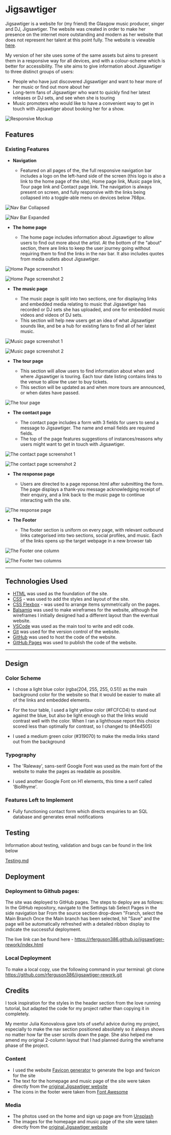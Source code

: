# Jigsawtiger

Jigsawtiger is a website for (my friend) the Glasgow music producer, singer and DJ, Jigsawtiger. The website was created in order to make her presence on the internet more outstanding and modern as her website that does not represent her talent at this point fully. The website is viewable [here](https://www.jigsawtiger.com/). 

My version of her site uses some of the same assets but aims to present them in a responsive way for all devices, and with a colour-scheme which is better for accessibility. The site aims to give information about Jigsawtiger to three distinct groups of users:

 - People who have just discovered Jigsawtiger and want to hear more of her music or find out more about her
 - Long-term fans of Jigsawtiger who want to quickly find her latest releases or DJ sets, and see when she is touring
 - Music promoters who would like to have a convenient way to get in touch with Jigsawtiger about booking her for a show.

![Responsive Mockup](documentation/Jigsawtiger.png)


## Features 

### Existing Features

- __Navigation__

  - Featured on all pages of the, the full responsive navigation bar includes a logo on the left-hand side of the screen (this logo is also a link to the home page of the site), Home page link, Music page link, Tour page link and Contact page link. The navigation is always present on screen, and fully responsive with the links being collapsed into a toggle-able menu on devices below 768px.


![Nav Bar Collapsed](documentation/images/Navbar_collapsed.png)

![Nav Bar Expanded](documentation/images/Navbar_expanded.png)

- __The home page__

  - The home page includes information about Jigsawtiger to allow users to find out more about the artist. At the bottom of the "about" section, there are links to keep the user journey going without requiring them to find the links in the nav bar. It also includes quotes from media outlets about Jigsawtiger.
  
![Home Page screenshot 1](documentation/images/Homepage_1.png)

![Home Page screenshot 2](documentation/images/Homepage_2.png)

- __The music page__

  - The music page is split into two sections, one for displaying links and embedded media relating to music that Jigsawtiger has recorded or DJ sets she has uploaded, and one for embedded music videos and videos of DJ sets.
  - This section will help new users get an idea of what Jigsawtiger sounds like, and be a hub for existing fans to find all of her latest music. 

![Music page screenshot 1](documentation/images/Music_page_1.png)

![Music page screenshot 2](documentation/images/Music_page_2.png)

- __The tour page__

  - This section will allow users to find information about when and where Jigsawtiger is touring. Each tour date listing contains links to the venue to allow the user to buy tickets.
  - This section will be updated as and when more tours are announced, or when dates have passed.

![The tour page](documentation/images/Tour_page.png)

- __The contact page__ 

  - The contact page includes a form with 3 fields for users to send a message to Jigsawtiger. The name and email fields are required fields.
  - The top of the page features suggestions of instances/reasons why users might want to get in touch with Jigsawtiger.

![The contact page screenshot 1](documentation/images/Contact_page_1.png)

![The contact page screenshot 2](documentation/images/Contact_page_2.png)

- __The response page__

  - Users are directed to a page reponse.html after submitting the form. The page displays a thank-you message acknowledging receipt of their enquiry, and a link back to the music page to continue interacting with the site.

![The response page](documentation/images/Response_page.png)

- __The Footer__

  - The footer section is uniform on every page, with relevant outbound links categorised into two sections, social profiles, and music. Each of the links opens up the target webpage in a new browser tab

![The Footer one column](documentation/images/Footer_one_column.png)

![The Footer two columns](documentation/images/Footer_two_columns.png)

---
## Technologies Used

- [HTML](https://developer.mozilla.org/en-US/docs/Web/HTML) was used as the foundation of the site.
- [CSS](https://developer.mozilla.org/en-US/docs/Web/css) - was used to add the styles and layout of the site.
- [CSS Flexbox](https://developer.mozilla.org/en-US/docs/Learn/CSS/CSS_layout/Flexbox) - was used to arrange items symmetrically on the pages.
- [Balsamiq](https://balsamiq.com/) was used to make wireframes for the website, although the wireframes I initially designed had a different layout than the eventual website.
- [VSCode](https://code.visualstudio.com/) was used as the main tool to write and edit code.
- [Git](https://git-scm.com/) was used for the version control of the website.
- [GitHub](https://github.com/) was used to host the code of the website.
- [GitHub Pages](https://docs.github.com/en/pages/getting-started-with-github-pages/about-github-pages) was used to publish the code of the website.


---
## Design

### Color Scheme

- I chose a light blue color (rgba(204, 255, 255, 0.51)) as the main background color for the website so that it would be easier to make all of the links and embedded elements.

- For the tour table, I used a light yellow color (#FCFCD4) to stand out against the blue, but also be light enough so that the links would contrast well with the color. When I ran a lighthouse report this choice scored less than optimally for contrast, so I changed to (#4e4505)

- I used a medium green color (#319070) to make the media links stand out from the background

### Typography

- The 'Raleway', sans-serif Google Font was used as the main font of the website to make the pages as readable as possible.

- I used another Google Font on H1 elements, this time a serif called 'BioRhyme'.


### Features Left to Implement

- Fully functioning contact form which directs enquiries to an SQL database and generates email notifications

## Testing 

Information about testing, validation and bugs can be found in the link below

[Testing.md](TESTING.md)

## Deployment

### Deployment to Github pages:

The site was deployed to GitHub pages. The steps to deploy are as follows:
In the GitHub repository, navigate to the Settings tab
Select Pages in the side navigation bar
From the source section drop-down "Franch, select the Main Branch
Once the Main branch has been selected, hit "Save" and the page will be automatically refreshed with a detailed ribbon display to indicate the successful deployment.

The live link can be found here - https://rferguson386.github.io/jigsawtiger-rework/index.html

### Local Deployment
To make a local copy, use the following command in your terminal:
git clone https://github.com/rferguson386/jigsawtiger-rework.git

## Credits 

I took inspiration for the styles in the header section from the love running tutorial, but adapted the code for my project rather than copying it in completely.

My mentor Julia Konovalova gave lots of useful advice during my project, especially to make the nav section positioned absolutely so it always shows no matter how far the user scrolls down the page. She also helped me amend my original 2-column layout that I had planned during the wireframe phase of the project.

### Content 

- I used the website [Favicon generator](https://favicon.io/) to generate the logo and favicon for the site
- The text for the homepage and music page of the site were taken directly from the [original Jigsawtiger website](https://www.jigsawtiger.com/)
- The icons in the footer were taken from [Font Awesome](https://fontawesome.com/)

### Media

- The photos used on the home and sign up page are from [Unsplash](https://unsplash.com/)
- The images for the homepage and music page of the site were taken directly from the [original Jigsawtiger website](https://www.jigsawtiger.com/)



